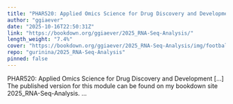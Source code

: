 ```yaml
---
title: "PHAR520: Applied Omics Science for Drug Discovery and Development"
author: "ggiaever"
date: "2025-10-16T22:50:31Z"
link: "https://bookdown.org/ggiaever/2025_RNA-Seq-Analysis/"
length_weight: "7.4%"
cover: "https://bookdown.org/ggiaever/2025_RNA-Seq-Analysis/img/football.png"
repo: "gurinina/2025_RNA-Seq-Analysis"
pinned: false
---
```


PHAR520: Applied Omics Science for Drug Discovery and Development [...] The published version for this module can be found on my bookdown site 2025_RNA-Seq-Analysis. ...
